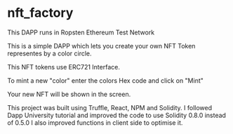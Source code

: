 # nft_factory

This DAPP runs in Ropsten Ethereum Test Network

This is a simple DAPP which lets you create your own NFT Token representes by a color circle.

This NFT tokens use ERC721 Interface.

To mint a new "color" enter the colors Hex code and click on "Mint"

Your new NFT will be shown in the screen.


This project was built using Truffle, React, NPM and Solidity.
I followed Dapp University tutorial and improved the code to use Solidity 0.8.0 instead of 0.5.0
I also improved functions in client side to optimise it.
